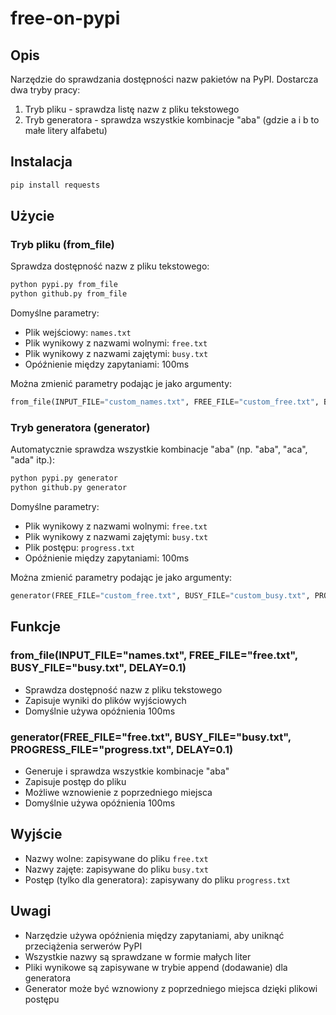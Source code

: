 # free-on-pypi

## Opis
Narzędzie do sprawdzania dostępności nazw pakietów na PyPI. Dostarcza dwa tryby pracy:

1. Tryb pliku - sprawdza listę nazw z pliku tekstowego
2. Tryb generatora - sprawdza wszystkie kombinacje "aba" (gdzie a i b to małe litery alfabetu)

## Instalacja

```bash
pip install requests
```

## Użycie

### Tryb pliku (from_file)
Sprawdza dostępność nazw z pliku tekstowego:

```bash
python pypi.py from_file
python github.py from_file
```

Domyślne parametry:
- Plik wejściowy: `names.txt`
- Plik wynikowy z nazwami wolnymi: `free.txt`
- Plik wynikowy z nazwami zajętymi: `busy.txt`
- Opóźnienie między zapytaniami: 100ms

Można zmienić parametry podając je jako argumenty:
```python
from_file(INPUT_FILE="custom_names.txt", FREE_FILE="custom_free.txt", BUSY_FILE="custom_busy.txt", DELAY=0.2)
```

### Tryb generatora (generator)
Automatycznie sprawdza wszystkie kombinacje "aba" (np. "aba", "aca", "ada" itp.):

```bash
python pypi.py generator
python github.py generator
```

Domyślne parametry:
- Plik wynikowy z nazwami wolnymi: `free.txt`
- Plik wynikowy z nazwami zajętymi: `busy.txt`
- Plik postępu: `progress.txt`
- Opóźnienie między zapytaniami: 100ms

Można zmienić parametry podając je jako argumenty:
```python
generator(FREE_FILE="custom_free.txt", BUSY_FILE="custom_busy.txt", PROGRESS_FILE="custom_progress.txt", DELAY=0.2)
```

## Funkcje

### from_file(INPUT_FILE="names.txt", FREE_FILE="free.txt", BUSY_FILE="busy.txt", DELAY=0.1)
- Sprawdza dostępność nazw z pliku tekstowego
- Zapisuje wyniki do plików wyjściowych
- Domyślnie używa opóźnienia 100ms

### generator(FREE_FILE="free.txt", BUSY_FILE="busy.txt", PROGRESS_FILE="progress.txt", DELAY=0.1)
- Generuje i sprawdza wszystkie kombinacje "aba"
- Zapisuje postęp do pliku
- Możliwe wznowienie z poprzedniego miejsca
- Domyślnie używa opóźnienia 100ms

## Wyjście
- Nazwy wolne: zapisywane do pliku `free.txt`
- Nazwy zajęte: zapisywane do pliku `busy.txt`
- Postęp (tylko dla generatora): zapisywany do pliku `progress.txt`

## Uwagi
- Narzędzie używa opóźnienia między zapytaniami, aby uniknąć przeciążenia serwerów PyPI
- Wszystkie nazwy są sprawdzane w formie małych liter
- Pliki wynikowe są zapisywane w trybie append (dodawanie) dla generatora
- Generator może być wznowiony z poprzedniego miejsca dzięki plikowi postępu
